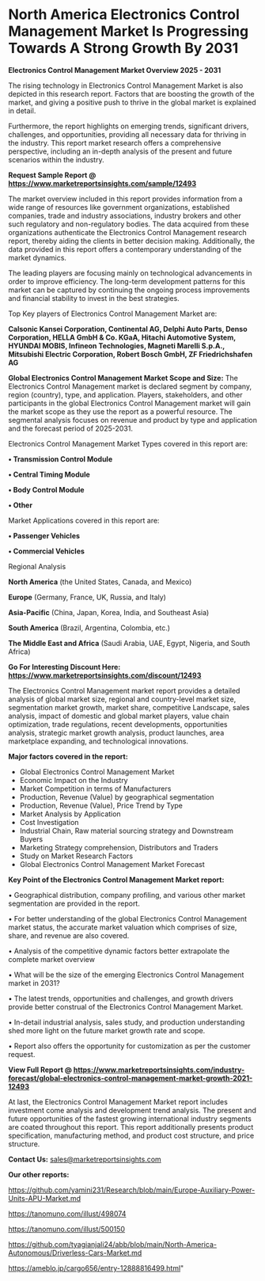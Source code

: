 # North America Electronics Control Management Market Is Progressing Towards A Strong Growth By 2031

<Strong> Electronics Control Management Market Overview 2025 - 2031</strong>

The rising technology in Electronics Control Management Market is also depicted in this research report. Factors that are boosting the growth of the market, and giving a positive push to thrive in the global market is explained in detail.

Furthermore, the report highlights on emerging trends, significant drivers, challenges, and opportunities, providing all necessary data for thriving in the industry. This report market research offers a comprehensive perspective, including an in-depth analysis of the present and future scenarios within the industry.

<strong>Request Sample Report @ <a href=https://www.marketreportsinsights.com/sample/12493>https://www.marketreportsinsights.com/sample/12493</a></strong>

The market overview included in this report provides information from a wide range of resources like government organizations, established companies, trade and industry associations, industry brokers and other such regulatory and non-regulatory bodies. The data acquired from these organizations authenticate the Electronics Control Management research report, thereby aiding the clients in better decision making. Additionally, the data provided in this report offers a contemporary understanding of the market dynamics.

The leading players are focusing mainly on technological advancements in order to improve efficiency. The long-term development patterns for this market can be captured by continuing the ongoing process improvements and financial stability to invest in the best strategies.

Top Key players of Electronics Control Management Market are:

<strong>Calsonic Kansei Corporation, Continental AG, Delphi Auto Parts, Denso Corporation, HELLA GmbH & Co. KGaA, Hitachi Automotive System, HYUNDAI MOBIS, Infineon Technologies, Magneti Marelli S.p.A., Mitsubishi Electric Corporation, Robert Bosch GmbH, ZF Friedrichshafen AG</strong>

<strong><b>Global Electronics Control Management Market Scope and Size:</b></strong>
The Electronics Control Management market is declared segment by company, region (country), type, and application. Players, stakeholders, and other participants in the global Electronics Control Management market will gain the market scope as they use the report as a powerful resource. The segmental analysis focuses on revenue and product by type and application and the forecast period of 2025-2031.

Electronics Control Management Market Types covered in this report are:

<strong>• Transmission Control Module

• Central Timing Module

• Body Control Module

• Other</strong>

Market Applications covered in this report are:

<strong>• Passenger Vehicles

• Commercial Vehicles</strong> 

Regional Analysis

<strong>North America</strong> (the United States, Canada, and Mexico)

<strong>Europe</strong> (Germany, France, UK, Russia, and Italy)

<strong>Asia-Pacific</strong> (China, Japan, Korea, India, and Southeast Asia)

<strong>South America</strong> (Brazil, Argentina, Colombia, etc.)

<strong>The Middle East and Africa</strong> (Saudi Arabia, UAE, Egypt, Nigeria, and South Africa)

<strong>Go For Interesting Discount Here: <a href=https://www.marketreportsinsights.com/discount/12493>https://www.marketreportsinsights.com/discount/12493</a></strong>

The Electronics Control Management market report provides a detailed analysis of global market size, regional and country-level market size, segmentation market growth, market share, competitive Landscape, sales analysis, impact of domestic and global market players, value chain optimization, trade regulations, recent developments, opportunities analysis, strategic market growth analysis, product launches, area marketplace expanding, and technological innovations.

<strong><b>Major factors covered in the report:</b></strong>
<ul>
  <li>Global Electronics Control Management Market </li>
  <li>Economic Impact on the Industry</li>
  <li>Market Competition in terms of Manufacturers</li>
  <li>Production, Revenue (Value) by geographical segmentation</li>
  <li>Production, Revenue (Value), Price Trend by Type</li>
  <li>Market Analysis by Application</li>
  <li>Cost Investigation</li>
  <li>Industrial Chain, Raw material sourcing strategy and Downstream Buyers</li>
  <li>Marketing Strategy comprehension, Distributors and Traders</li>
  <li>Study on Market Research Factors</li>
  <li>Global Electronics Control Management Market Forecast</li>
</ul>

<strong><b>Key Point of the Electronics Control Management Market report:</b></strong>

• Geographical distribution, company profiling, and various other market segmentation are provided in the report.

• For better understanding of the global Electronics Control Management market status, the accurate market valuation which comprises of size, share, and revenue are also covered.

• Analysis of the competitive dynamic factors better extrapolate the complete market overview

• What will be the size of the emerging Electronics Control Management market in 2031?

• The latest trends, opportunities and challenges, and growth drivers provide better construal of the Electronics Control Management Market.

• In-detail industrial analysis, sales study, and production understanding shed more light on the future market growth rate and scope.

• Report also offers the opportunity for customization as per the customer request.

<strong><b>View Full Report @ <a href=https://www.marketreportsinsights.com/industry-forecast/global-electronics-control-management-market-growth-2021-12493>https://www.marketreportsinsights.com/industry-forecast/global-electronics-control-management-market-growth-2021-12493</a></b></strong>


At last, the Electronics Control Management Market report includes investment come analysis and development trend analysis. The present and future opportunities of the fastest growing international industry segments are coated throughout this report. This report additionally presents product specification, manufacturing method, and product cost structure, and price structure.

<strong>Contact Us:</strong>
sales@marketreportsinsights.com

<strong>Our other reports:</strong>

<a href=https://github.com/yamini231/Research/blob/main/Europe-Auxiliary-Power-Units-APU-Market.md>https://github.com/yamini231/Research/blob/main/Europe-Auxiliary-Power-Units-APU-Market.md</a>

<a href=https://tanomuno.com/illust/498074>https://tanomuno.com/illust/498074</a>

<a href=https://tanomuno.com/illust/500150>https://tanomuno.com/illust/500150</a>

<a href=https://github.com/tyagianjali24/abb/blob/main/North-America-Autonomous/Driverless-Cars-Market.md>https://github.com/tyagianjali24/abb/blob/main/North-America-Autonomous/Driverless-Cars-Market.md</a>

<a href=https://ameblo.jp/cargo656/entry-12888816499.html>https://ameblo.jp/cargo656/entry-12888816499.html</a>"
